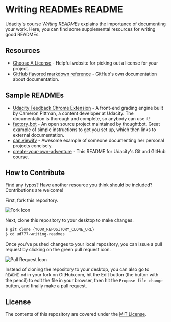 # Writing READMEs README

Udacity's course _Writing READMEs_ explains the importance of documenting your work. Here, you can find some supplemental resources for writing good READMEs.

## Resources

- [Choose A License](http://choosealicense.com/) - Helpful website for picking out a license for your project.
- [GitHub flavored markdown reference](https://help.github.com/categories/writing-on-github/) - GitHub's own documentation about documentation.

## Sample READMEs

- [Udacity Feedback Chrome Extension](https://github.com/udacity/frontend-grading-engine) - A front-end grading engine built by Cameron Pittman, a content developer at Udacity. The documentation is thorough and complete, so anybody can use it!
- [factory_bot](https://github.com/thoughtbot/factory_bot) - An open source project maintained by thoughtbot. Great example of simple instructions to get you set up, which then links to external documentation.
- [can.viewify](https://github.com/zkat/can.viewify) - Awesome example of someone documenting her personal projects concisely.
- [create-your-own-adventure](https://github.com/udacity/create-your-own-adventure) - This README for Udacity's Git and GitHub course.

## How to Contribute

Find any typos? Have another resource you think should be included? Contributions are welcome!

First, fork this repository.

![Fork Icon](images/fork-icon.png)

Next, clone this repository to your desktop to make changes.

```sh
$ git clone {YOUR_REPOSITORY_CLONE_URL}
$ cd ud777-writing-readmes
```

Once you've pushed changes to your local repository, you can issue a pull request by clicking on the green pull request icon.

![Pull Request Icon](images/pull-request-icon.png)

Instead of cloning the repository to your desktop, you can also go to `README.md` in your fork on GitHub.com, hit the Edit button (the button with the pencil) to edit the file in your browser, then hit the `Propose file change` button, and finally make a pull request.

## License

The contents of this repository are covered under the [MIT License](LICENSE).
